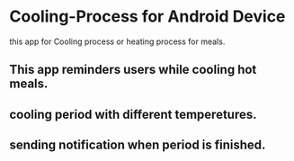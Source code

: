 # Cooling-Process for Android Device
this app for Cooling process or heating process for meals. 


## This app reminders users while cooling hot meals.
## cooling period with different temperetures.
## sending notification when period is finished.

